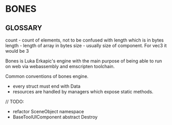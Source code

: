 # BONES

## GLOSSARY

count - count of elements, not to be confused with length which is in bytes
length - length of array in bytes
size - usually size of component. For vec3 it would be 3


Bones is Luka Erkapic's engine with the main purpose of being able to run on web via webassembly and emscripten toolchain.

Common conventions of bones engine.

* every struct must end with Data 
* resources are handled by managers which expose static methods.

// TODO: 
- refactor SceneObject namespace
- BaseToolUIComponent abstract Destroy